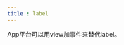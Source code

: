 ```yaml
---
title : label
---
```


<!-- ## label -->

<!-- UTSCOMJSON.label.name -->

<!-- UTSCOMJSON.label.description -->

<!-- UTSCOMJSON.label.compatibility -->

App平台可以用view加事件来替代label。

<!-- UTSCOMJSON.label.attribute -->

<!-- UTSCOMJSON.label.event -->

<!-- UTSCOMJSON.label.component_type -->

<!-- UTSCOMJSON.label.children -->

<!-- UTSCOMJSON.label.example -->

<!-- UTSCOMJSON.label.reference -->
